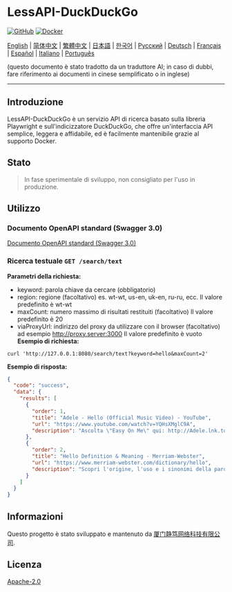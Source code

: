 # LessAPI-DuckDuckGo

[![GitHub](https://img.shields.io/github/license/lessapi-dev/lessapi-duckduckgo?style=for-the-badge)](https://github.com/lessapi-dev/lessapi-duckduckgo)
[![Docker](https://img.shields.io/docker/pulls/lessapi-dev/lessapi-duckduckgo?style=for-the-badge)](https://hub.docker.com/r/lessapi-dev/lessapi-duckduckgo)

[English](./../../README.md) |
[简体中文](./../zhs/README.md) |
[繁體中文](./../zht/README.md) |
[日本語](./../ja/README.md) |
[한국어](./../ko/README.md) |
[Русский](./../ru/README.md) |
[Deutsch](./../de/README.md) |
[Français](./../fr/README.md) |
[Español](./../es/README.md) |
[Italiano](./../it/README.md) |
[Português](./../pt/README.md)

(questo documento è stato tradotto da un traduttore AI; in caso di dubbi, fare riferimento ai documenti in cinese
semplificato o in inglese)

---

## Introduzione

LessAPI-DuckDuckGo è un servizio API di ricerca basato sulla libreria Playwright e sull'indicizzatore DuckDuckGo, che
offre un'interfaccia API semplice, leggera e affidabile, ed è facilmente mantenibile grazie al supporto Docker.

## Stato

> In fase sperimentale di sviluppo, non consigliato per l'uso in produzione.

## Utilizzo

### Documento OpenAPI standard (Swagger 3.0)

[Documento OpenAPI standard (Swagger 3.0)](./../../lessapi-duckduckgo.openapi.json)

### Ricerca testuale `GET /search/text`

**Parametri della richiesta:**

- keyword: parola chiave da cercare (obbligatorio)
- region: regione (facoltativo) es. wt-wt, us-en, uk-en, ru-ru, ecc. Il valore predefinito è wt-wt
- maxCount: numero massimo di risultati restituiti (facoltativo) Il valore predefinito è 20
- viaProxyUrl: indirizzo del proxy da utilizzare con il browser (facoltativo) ad esempio http://proxy.server:3000 Il
  valore predefinito è vuoto
  **Esempio di richiesta:**

```shell
curl 'http://127.0.0.1:8080/search/text?keyword=hello&maxCount=2'
```

**Esempio di risposta:**

```json
{
  "code": "success",
  "data": {
    "results": [
      {
        "order": 1,
        "title": "Adele - Hello (Official Music Video) - YouTube",
        "url": "https://www.youtube.com/watch?v=YQHsXMglC9A",
        "description": "Ascolta \"Easy On Me\" qui: http://Adele.lnk.to/EOMPre-order Adele's new album \"30\" before its release on November 19: https://www.adele.comShop the \"Adele..."
      },
      {
        "order": 2,
        "title": "Hello Definition & Meaning - Merriam-Webster",
        "url": "https://www.merriam-webster.com/dictionary/hello",
        "description": "Scopri l'origine, l'uso e i sinonimi della parola hello, un'espressione o gesto di saluto. Guarda gli esempi di hello in frase e parole collegate dal dizionario."
      }
    ]
  }
}
```

## Informazioni

Questo progetto è stato sviluppato e mantenuto da [厦门静笃网络科技有限公司](https://gentletld.cn).

## Licenza

[Apache-2.0](./../../LICENSE)
